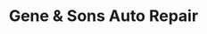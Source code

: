 ---
title: "Gene & Sons Auto Repair"
url: /tuskegee/gene-und-sons-auto-repair/
shop: Autowerkstatt
---